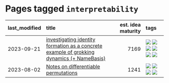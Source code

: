 # Pages tagged `interpretability`

|last_modified|title|est. idea maturity|tags
|:---|:---|---:|:---|
|2023-09-21|[investigating identity formation as a concrete example of grokking dynamics (+ NameBasis)](../identity_grokking_dynamics.md)|7169|[![](https://img.shields.io/badge/tag-alignment-f14da)](../tags/alignment.md) [![](https://img.shields.io/badge/tag-experimental-6013c8)](../tags/experimental.md) [![](https://img.shields.io/badge/tag-interpretability-1614f8)](../tags/interpretability.md) [![](https://img.shields.io/badge/tag-publication-b7fb0)](../tags/publication.md) [![](https://img.shields.io/badge/tag-safety-f1c85)](../tags/safety.md) [![](https://img.shields.io/badge/tag-wip-12eec5)](../tags/wip.md)|
|2023-08-02|[Notes on differentiable permutations](../differentiable_permutations.md)|1241|[![](https://img.shields.io/badge/tag-differentiable_permutation-e9b626)](../tags/differentiable_permutation.md) [![](https://img.shields.io/badge/tag-experimental-6013c8)](../tags/experimental.md) [![](https://img.shields.io/badge/tag-interpretability-1614f8)](../tags/interpretability.md) [![](https://img.shields.io/badge/tag-regularization-82d6e)](../tags/regularization.md)|